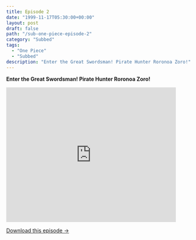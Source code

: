 ```yaml
---
title: Episode 2
date: "1999-11-17T05:30:00+00:00"
layout: post
draft: false
path: "/sub-one-piece-episode-2"
category: "Subbed"
tags:
  - "One Piece"
  - "Subbed"
description: "Enter the Great Swordsman! Pirate Hunter Roronoa Zoro!"
---
```


**Enter the Great Swordsman! Pirate Hunter Roronoa Zoro!**

<iframe width="640" height="360" src="https://www.fembed.com/v/4d9j0-d0yo1" frameborder="0" marginwidth=0 marginheight=0 scrolling=no allowfullscreen style="max-width:90%;"></iframe>

<a href="http://ouo.io/qs/eCodkFEQ?s=https://www.fembed.com/f/4d9j0-d0yo1" class="styled_a">Download this episode →</a>

